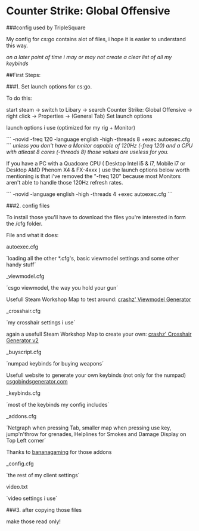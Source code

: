 # Counter Strike: Global Offensive
###config used by TripleSquare


My config for cs:go contains alot of files, i hope it is easier to understand this way.

_on a later point of time i may or may not create a clear list of all my keybinds_



##First Steps:


###1. Set launch options for cs:go.

To do this: 

start steam -> switch to Libary -> search Counter Strike: Global Offensive -> right click -> Properties -> (General Tab) Set launch options

launch options i use (optimized for my rig + Monitor)

´´´
-novid -freq 120 -language english -high -threads 8 +exec autoexec.cfg
´´´
*unless you don't have a Monitor capable of 120Hz (-freq 120) and a CPU with atleast 8 cores (-threads 8) those values are useless for you.*

If you have a PC with a Quadcore CPU ( Desktop Intel i5 & i7, Mobile i7 or Desktop AMD Phenom X4 & FX-4xxx ) use the launch options below
worth mentioning is that i've removed the "-freq 120" because most Monitors aren't able to handle those 120Hz refresh rates. 

´´´
-novid -language english -high -threads 4 +exec autoexec.cfg
´´´


###2. config files

To install those you'll have to download the files you're interested in form the /cfg folder.

File and what it does: 



autoexec.cfg 

´loading all the other *.cfg's, basic viewmodel settings and some other handy stuff´



_viewmodel.cfg

´csgo viewmodel, the way you hold your gun´

Usefull Steam Workshop Map to test around: [crashz' Viewmodel Generator](https://steamcommunity.com/sharedfiles/filedetails/?id=365126929)



_crosshair.cfg

´my crosshair settings i use´

again a usefull Steam Workshop Map to create your own: [crashz' Crosshair Generator v2](https://steamcommunity.com/sharedfiles/filedetails/?id=308490450)



_buyscript.cfg

´numpad keybinds for buying weapons´

Usefull website to generate your own keybinds (not only for the numpad) [csgobindsgenerator.com](http://csgobindsgenerator.com/)



_keybinds.cfg

´most of the keybinds my config includes´



_addons.cfg

´Netgraph when pressing Tab, smaller map when pressing use key, jump'n'throw for grenades, Helplines for Smokes and Damage Display on Top Left corner´

Thanks to [bananagaming](https://www.youtube.com/user/OfficialBananaGamers) for those addons



_config.cfg

´the rest of my client settings´



video.txt

´video settings i use´



###3. after copying those files

make those read only! 